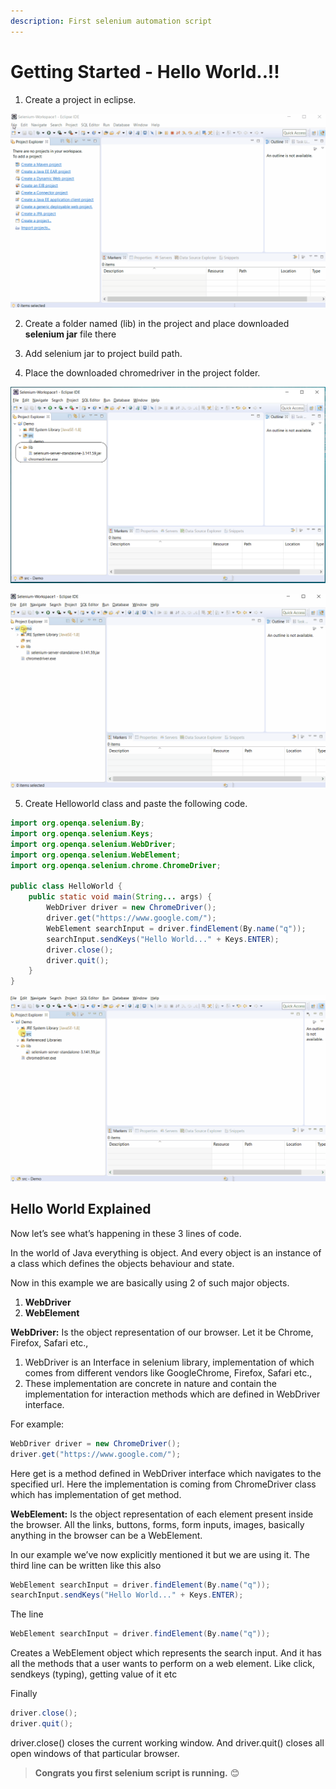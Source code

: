 ```yaml
---
description: First selenium automation script
---
```


# Getting Started - Hello World..!!

1. Create a project in eclipse.  

![Create a project in eclipse.](../../.gitbook/assets/creating-demo-project-in-eclipse.gif)

2.  Create a folder named \(lib\) in the project and place downloaded **selenium jar** file there

3. Add selenium jar to project build path.

4. Place the downloaded chromedriver in the project folder.

![](../../.gitbook/assets/selenium.png)



![](../../.gitbook/assets/selenium-setup.gif)

5. Create Helloworld class and paste the following code.

```java
import org.openqa.selenium.By;
import org.openqa.selenium.Keys;
import org.openqa.selenium.WebDriver;
import org.openqa.selenium.WebElement;
import org.openqa.selenium.chrome.ChromeDriver;

public class HelloWorld {
	public static void main(String... args) {
		WebDriver driver = new ChromeDriver();
		driver.get("https://www.google.com/");
		WebElement searchInput = driver.findElement(By.name("q"));
		searchInput.sendKeys("Hello World..." + Keys.ENTER);
		driver.close();
		driver.quit();
	}
}
```

![Hello World Example](../../.gitbook/assets/hello-world.gif)

## **Hello World Explained**

Now let’s see what’s happening in these 3 lines of code.

In the world of Java everything is object. And every object is an instance of a class which defines the objects behaviour and state.

Now in this example we are basically using 2 of such major objects.

1. **WebDriver**
2. **WebElement**

**WebDriver:** Is the object representation of our browser. Let it be Chrome, Firefox, Safari etc.,

1. WebDriver is an Interface in selenium library, implementation of which comes from different vendors like GoogleChrome, Firefox, Safari etc.,
2. These implementation are concrete in nature and contain the implementation for interaction methods which are defined in WebDriver interface.

For example:

```java
WebDriver driver = new ChromeDriver();
driver.get("https://www.google.com/");
```

Here get is a method defined in WebDriver interface which navigates to the specified url. Here the implementation is coming from ChromeDriver class which has implementation of get method.

**WebElement:** Is the object representation of each element present inside the browser. All the links, buttons, forms, form inputs, images, basically anything in the browser can be a WebElement.

In our example we’ve now explicitly mentioned it but we are using it. The third line can be written like this also  


```java
WebElement searchInput = driver.findElement(By.name("q"));
searchInput.sendKeys("Hello World..." + Keys.ENTER);
```

The line

```java
WebElement searchInput = driver.findElement(By.name("q"));
```

Creates a WebElement object which represents the search input. And it has all the methods that a user wants to perform on a web element. Like click, sendkeys \(typing\), getting value of it etc

Finally 

```java
driver.close();
driver.quit();
```

driver.close\(\) closes the current working window. And driver.quit\(\) closes all open windows of that particular browser.

> **Congrats you first selenium script is running.** 😊

